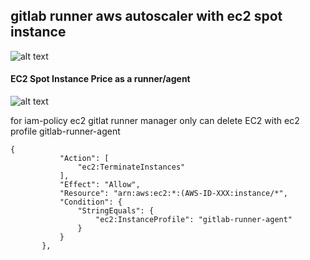 ## gitlab runner aws autoscaler with ec2 spot instance

![alt text](https://i.imgur.com/1byPnQS.jpg)

#### EC2 Spot Instance Price as a runner/agent
![alt text](https://i.imgur.com/o6OVzk9.png)


for iam-policy
ec2 gitlat runner manager only can delete EC2 with ec2 profile gitlab-runner-agent
 ```
 {
            "Action": [
                "ec2:TerminateInstances"
            ],
            "Effect": "Allow",
            "Resource": "arn:aws:ec2:*:(AWS-ID-XXX:instance/*",
            "Condition": {
                "StringEquals": {
                    "ec2:InstanceProfile": "gitlab-runner-agent"
                }
            }
        },
```        
        
